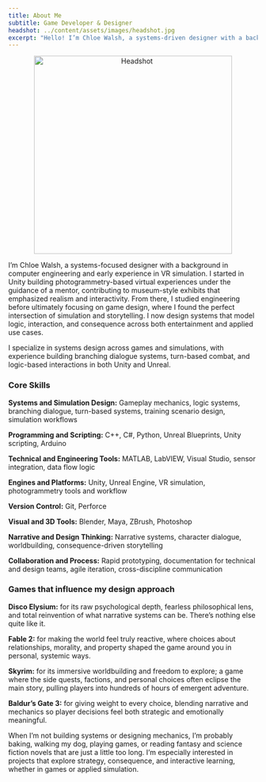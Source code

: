 ```yaml
---
title: About Me
subtitle: Game Developer & Designer
headshot: ../content/assets/images/headshot.jpg
excerpt: "Hello! I’m Chloe Walsh, a systems-driven designer with a background in computer engineering and a foundation in VR simulation. My work bridges the gap between game design and applied simulation: designing mechanics, interfaces, and logic systems that support interaction, learning, and storytelling. Whether building branching narratives or prototyping training scenarios, I’m drawn to systems that shape how people think and act."
---
```

<!-- Center the image -->

<div style="text-align: center;">
  <img src="../content/assets/images/headshot.png" alt="Headshot" class="gallery-card" style="width: 400px;" />
</div>

I’m Chloe Walsh, a systems-focused designer with a background in computer engineering and early experience in VR simulation. I started in Unity building photogrammetry-based virtual experiences under the guidance of a mentor, contributing to museum-style exhibits that emphasized realism and interactivity. From there, I studied engineering before ultimately focusing on game design, where I found the perfect intersection of simulation and storytelling. I now design systems that model logic, interaction, and consequence across both entertainment and applied use cases.

I specialize in systems design across games and simulations, with experience building branching dialogue systems, turn-based combat, and logic-based interactions in both Unity and Unreal.

### Core Skills

**Systems and Simulation Design:** Gameplay mechanics, logic systems, branching dialogue, turn-based systems, training scenario design, simulation workflows

**Programming and Scripting:** C++, C#, Python, Unreal Blueprints, Unity scripting, Arduino

**Technical and Engineering Tools:** MATLAB, LabVIEW, Visual Studio, sensor integration, data flow logic

**Engines and Platforms:** Unity, Unreal Engine, VR simulation, photogrammetry tools and workflow

**Version Control:** Git, Perforce

**Visual and 3D Tools:** Blender, Maya, ZBrush, Photoshop

**Narrative and Design Thinking:** Narrative systems, character dialogue, worldbuilding, consequence-driven storytelling

**Collaboration and Process:** Rapid prototyping, documentation for technical and design teams, agile iteration, cross-discipline communication

### Games that influence my design approach

**Disco Elysium:** for its raw psychological depth, fearless philosophical lens, and total reinvention of what narrative systems can be. There’s nothing else quite like it.

**Fable 2:** for making the world feel truly reactive, where choices about relationships, morality, and property shaped the game around you in personal, systemic ways.

**Skyrim:** for its immersive worldbuilding and freedom to explore; a game where the side quests, factions, and personal choices often eclipse the main story, pulling players into hundreds of hours of emergent adventure.

**Baldur’s Gate 3:** for giving weight to every choice, blending narrative and mechanics so player decisions feel both strategic and emotionally meaningful.

When I’m not building systems or designing mechanics, I’m probably baking, walking my dog, playing games, or reading fantasy and science fiction novels that are just a little too long. I’m especially interested in projects that explore strategy, consequence, and interactive learning, whether in games or applied simulation.

